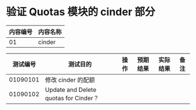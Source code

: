 # 验证 Quotas 模块的 cinder 部分

|内容编号|内容名称|
|--------|--------|
|01|cinder|


|测试编号|测试目的|操作|预期结果|实际结果|备注|
|--------|--------|----|--------|--------|----|
|01090101|修改 cinder 的配额|||||
|01090102|Update and Delete quotas for Cinder？|||||
